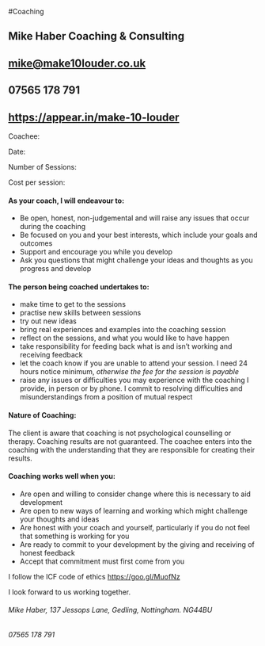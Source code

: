 #Coaching
## Mike Haber Coaching & Consulting
## mike@make10louder.co.uk
## 07565 178 791
## https://appear.in/make-10-louder

Coachee:

Date:

Number of Sessions:

Cost per session:

#### As your coach, I will endeavour to:
* Be open, honest, non-judgemental and will raise any issues that occur during the coaching
* Be focused on you and your best interests, which include your goals and outcomes
* Support and encourage you while you develop 
* Ask you questions that might challenge your ideas and thoughts as you progress and develop

#### The person being coached undertakes to:
* make time to get to the sessions
* practise new skills between sessions
* try out new ideas
* bring real experiences and examples into the coaching session
* reflect on the sessions, and what you would like to have happen
* take responsibility for feeding back what is and isn’t working and receiving feedback
* let the coach know if you are unable to attend your session. I need 24 hours notice minimum, _otherwise the fee for the session is payable_
* raise any issues or difficulties you may experience with the coaching I provide, in person or by phone.  I commit to resolving difficulties and misunderstandings from a position of mutual respect

#### Nature of Coaching:
The client is aware that coaching is not psychological counselling or therapy. Coaching results are not guaranteed. The coachee enters into the coaching with the understanding that they are responsible for creating their results.

#### Coaching works well when you:
* Are open and willing to consider change where this is necessary to aid development
* Are open to new ways of learning and working which might challenge your thoughts and ideas
* Are honest with your coach and yourself, particularly if you do not feel that something is working for you
* Are ready to commit to your development by the giving and receiving of honest feedback
* Accept that commitment must first come from you

I follow the ICF code of ethics https://goo.gl/MuofNz


I look forward to us working together.

###### Mike Haber, 137 Jessops Lane, Gedling, Nottingham. NG44BU
###### 07565 178 791
